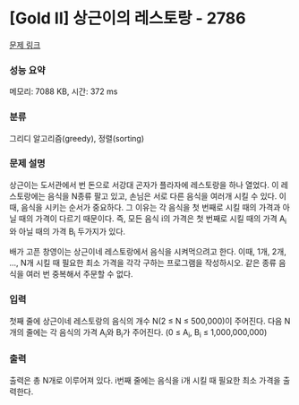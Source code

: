 # [Gold II] 상근이의 레스토랑 - 2786 

[문제 링크](https://www.acmicpc.net/problem/2786) 

### 성능 요약

메모리: 7088 KB, 시간: 372 ms

### 분류

그리디 알고리즘(greedy), 정렬(sorting)

### 문제 설명

<p>상근이는 도서관에서 번 돈으로 서강대 곤자가 플라자에 레스토랑을 하나 열었다. 이 레스토랑에는 음식을 N종류 팔고 있고, 손님은 서로 다른 음식을 여러개 시킬 수 있다. 이때, 음식을 시키는 순서가 중요하다. 그 이유는 각 음식을 첫 번째로 시킬 때의 가격과 아닐 때의 가격이 다르기 때문이다. 즉, 모든 음식 i의 가격은 첫 번째로 시킬 때의 가격 A<sub>i</sub>와 아닐 때의 가격 B<sub>i</sub> 두가지가 있다.</p>

<p>배가 고픈 창영이는 상근이네 레스토랑에서 음식을 시켜먹으려고 한다. 이때, 1개, 2개, ..., N개 시킬 때 필요한 최소 가격을 각각 구하는 프로그램을 작성하시오. 같은 종류 음식을 여러 번 중복해서 주문할 수 없다.</p>

### 입력 

 <p>첫째 줄에 상근이네 레스토랑의 음식의 개수 N(2 ≤ N ≤ 500,000)이 주어진다. 다음 N개의 줄에는 각 음식의 가격 A<sub>i</sub>와 B<sub>i</sub>가 주어진다. (0 ≤ A<sub>i</sub>, B<sub>i</sub> ≤ 1,000,000,000)</p>

### 출력 

 <p>출력은 총 N개로 이루어져 있다. i번째 줄에는 음식을 i개 시킬 때 필요한 최소 가격을 출력한다.</p>

